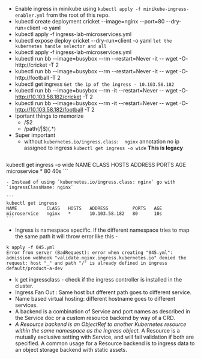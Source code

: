 - Enable ingress in minikube using `kubectl apply -f minikube-ingress-enabler.yml` from the root of this repo.
- kubectl create deployment cricket --image=nginx --port=80 --dry-run=client -o yaml
- kubectl apply -f ingress-lab-microservices.yml
- kubectl expose deploy cricket --dry-run=client -o yaml `let the kubernetes handle selector and all`
- kubectl apply -f ingress-lab-microservices.yml
- kubectl run bb --image=busybox --rm --restart=Never -it -- wget -O- http://cricket -T 2
- kubectl run bb --image=busybox --rm --restart=Never -it -- wget -O- http://football -T 2
- kubectl get ingress `Get the ip of the ingress - 10.103.58.182`
- kubectl run bb --image=busybox --rm -it --restart=Never -- wget -O- http://10.103.58.182/cricket -T 2
- kubectl run bb --image=busybox --rm -it --restart=Never -- wget -O- http://10.103.58.182/football -T 2
- Iportant things to memorize
    - /$2
    - /path(/|$)(.*)
- Super important
    - without `kubernetes.io/ingress.class:  nginx` annotation no ip assigned to ingress `kubectl get ingress -o wide` **This is legacy**
    ```
kubectl get ingress -o wide
NAME           CLASS    HOSTS   ADDRESS   PORTS   AGE
microservice   <none>   *                 80      40s
    ```

    - Instead of using `kubernetes.io/ingress.class: nginx` go with `ingressClassName: nginx`
    
    ```
    kubectl get ingress                            
    NAME           CLASS   HOSTS   ADDRESS         PORTS   AGE
    microservice   nginx   *       10.103.58.182   80      10s
    ```
- Ingress is namespace specific. If the different namespace tries to map the same path it will throw error like this - 
```
k apply -f 045.yml 
Error from server (BadRequest): error when creating "045.yml": admission webhook "validate.nginx.ingress.kubernetes.io" denied the request: host "_" and path "/" is already defined in ingress default/product-a-dev
```
- k get ingressclass - check if the ingress controller is installed in the cluster.
- Ingress Fan Out : Same host but dfferent path goes to different service.
- Name based virtual hosting: different hostname goes to different services.
- A backend is a combination of Service and port names as described in the Service doc or a custom resource backend by way of a CRD.
- *A Resource backend is an ObjectRef to another Kubernetes resource within the same namespace as the Ingress object.* A Resource is a mutually exclusive setting with Service, and will fail validation if both are specified. A common usage for a Resource backend is to ingress data to an object storage backend with static assets.